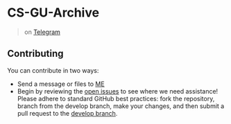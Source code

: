 # CS-GU-Archive
> on [Telegram](https://t.me/CSGUArchive)
## Contributing
You can contribute in two ways:
- Send a message or files to [ME](https://t.me/awirsh2b3c?text=CS-GU-Archive%0a)
- Begin by reviewing the [open issues](https://github.com/awirshf45d/CS-GU-Archive/issues) to see where we need assistance! Please adhere to standard GitHub best practices: fork the repository, branch from the develop branch, make your changes, and then submit a pull request to the [develop branch](https://github.com/awirshf45d/CS-GU-Archive/tree/develop).
